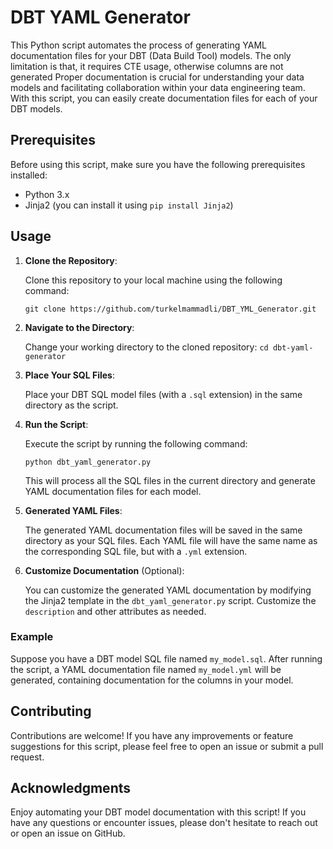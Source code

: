 # DBT YAML Generator

This Python script automates the process of generating YAML documentation files for your DBT (Data Build Tool) models. The only limitation is that, it requires CTE usage, otherwise columns are not generated
Proper documentation is crucial for understanding your data models and facilitating collaboration within your data engineering team. With this script, you can easily create documentation files for each of your DBT models.

## Prerequisites

Before using this script, make sure you have the following prerequisites installed:

- Python 3.x
- Jinja2 (you can install it using `pip install Jinja2`)

## Usage

1. **Clone the Repository**:

   Clone this repository to your local machine using the following command:
   
   `git clone https://github.com/turkelmammadli/DBT_YML_Generator.git`


2. **Navigate to the Directory**:
   
   Change your working directory to the cloned repository:
    `cd dbt-yaml-generator`


4. **Place Your SQL Files**:

   Place your DBT SQL model files (with a `.sql` extension) in the same directory as the script.

4. **Run the Script**:

   Execute the script by running the following command:

   `python dbt_yaml_generator.py`

   This will process all the SQL files in the current directory and generate YAML documentation files for each model.

6. **Generated YAML Files**:

   The generated YAML documentation files will be saved in the same directory as your SQL files. Each YAML file will have the same name as the corresponding SQL file, but with a `.yml` extension.

7. **Customize Documentation** (Optional):

   You can customize the generated YAML documentation by modifying the Jinja2 template in the `dbt_yaml_generator.py` script. Customize the `description` and other attributes as needed.

### Example

  Suppose you have a DBT model SQL file named `my_model.sql`. After running the script, a YAML documentation file named `my_model.yml` will be generated, containing documentation for the columns in your model.

## Contributing

  Contributions are welcome! If you have any improvements or feature suggestions for this script, please feel free to open an issue or submit a pull request.

## Acknowledgments

  Enjoy automating your DBT model documentation with this script! If you have any questions or encounter issues, please don't hesitate to reach out or open an issue on GitHub.
